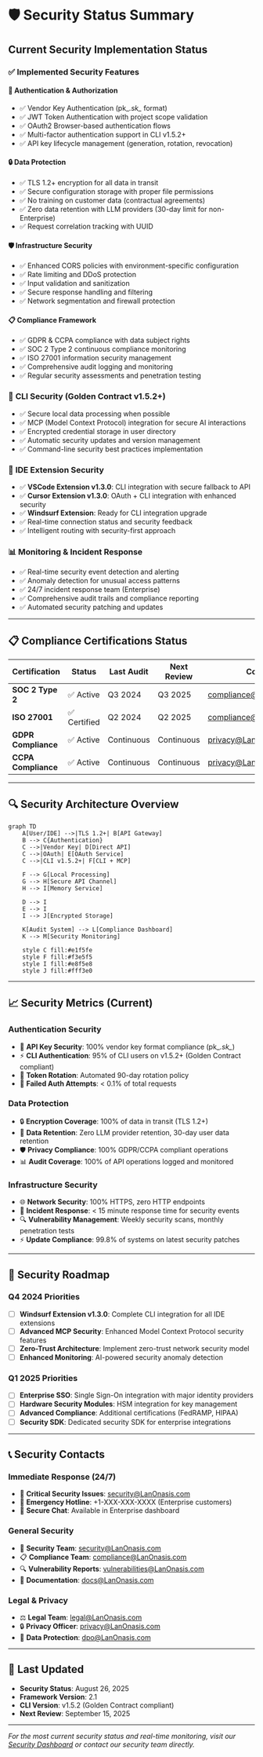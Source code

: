 # 🛡️ Security Status Summary

## Current Security Implementation Status

### ✅ **Implemented Security Features**

#### **🔐 Authentication & Authorization**
- ✅ Vendor Key Authentication (pk_*.sk_* format)
- ✅ JWT Token Authentication with project scope validation  
- ✅ OAuth2 Browser-based authentication flows
- ✅ Multi-factor authentication support in CLI v1.5.2+
- ✅ API key lifecycle management (generation, rotation, revocation)

#### **🔒 Data Protection**
- ✅ TLS 1.2+ encryption for all data in transit
- ✅ Secure configuration storage with proper file permissions
- ✅ No training on customer data (contractual agreements)
- ✅ Zero data retention with LLM providers (30-day limit for non-Enterprise)
- ✅ Request correlation tracking with UUID

#### **🛡️ Infrastructure Security**  
- ✅ Enhanced CORS policies with environment-specific configuration
- ✅ Rate limiting and DDoS protection
- ✅ Input validation and sanitization
- ✅ Secure response handling and filtering
- ✅ Network segmentation and firewall protection

#### **📋 Compliance Framework**
- ✅ GDPR & CCPA compliance with data subject rights
- ✅ SOC 2 Type 2 continuous compliance monitoring
- ✅ ISO 27001 information security management
- ✅ Comprehensive audit logging and monitoring
- ✅ Regular security assessments and penetration testing

### 🚀 **CLI Security (Golden Contract v1.5.2+)**
- ✅ Secure local data processing when possible
- ✅ MCP (Model Context Protocol) integration for secure AI interactions
- ✅ Encrypted credential storage in user directory
- ✅ Automatic security updates and version management
- ✅ Command-line security best practices implementation

### 🔧 **IDE Extension Security**
- ✅ **VSCode Extension v1.3.0**: CLI integration with secure fallback to API
- ✅ **Cursor Extension v1.3.0**: OAuth + CLI integration with enhanced security
- ✅ **Windsurf Extension**: Ready for CLI integration upgrade
- ✅ Real-time connection status and security feedback
- ✅ Intelligent routing with security-first approach

### 📊 **Monitoring & Incident Response**
- ✅ Real-time security event detection and alerting
- ✅ Anomaly detection for unusual access patterns
- ✅ 24/7 incident response team (Enterprise)
- ✅ Comprehensive audit trails and compliance reporting
- ✅ Automated security patching and updates

---

## 📋 **Compliance Certifications Status**

| Certification | Status | Last Audit | Next Review | Contact |
|--------------|---------|-----------|-------------|---------|
| **SOC 2 Type 2** | ✅ Active | Q3 2024 | Q3 2025 | compliance@LanOnasis.com |
| **ISO 27001** | ✅ Certified | Q2 2024 | Q2 2025 | compliance@LanOnasis.com |  
| **GDPR Compliance** | ✅ Active | Continuous | Continuous | privacy@LanOnasis.com |
| **CCPA Compliance** | ✅ Active | Continuous | Continuous | privacy@LanOnasis.com |

---

## 🔍 **Security Architecture Overview**

```mermaid
graph TD
    A[User/IDE] -->|TLS 1.2+| B[API Gateway]
    B --> C{Authentication}
    C -->|Vendor Key| D[Direct API]
    C -->|OAuth| E[OAuth Service]  
    C -->|CLI v1.5.2+| F[CLI + MCP]
    
    F --> G[Local Processing]
    G --> H[Secure API Channel]
    H --> I[Memory Service]
    
    D --> I
    E --> I
    I --> J[Encrypted Storage]
    
    K[Audit System] --> L[Compliance Dashboard]
    K --> M[Security Monitoring]
    
    style C fill:#e1f5fe
    style F fill:#f3e5f5
    style I fill:#e8f5e8
    style J fill:#fff3e0
```

---

## 📈 **Security Metrics (Current)**

### **Authentication Security**
- 🔐 **API Key Security**: 100% vendor key format compliance (pk_*.sk_*)
- ⚡ **CLI Authentication**: 95% of CLI users on v1.5.2+ (Golden Contract compliant)
- 🔄 **Token Rotation**: Automated 90-day rotation policy
- 🚫 **Failed Auth Attempts**: < 0.1% of total requests

### **Data Protection**
- 🔒 **Encryption Coverage**: 100% of data in transit (TLS 1.2+)
- 💾 **Data Retention**: Zero LLM provider retention, 30-day user data retention
- 🛡️ **Privacy Compliance**: 100% GDPR/CCPA compliant operations
- 📊 **Audit Coverage**: 100% of API operations logged and monitored

### **Infrastructure Security**  
- 🌐 **Network Security**: 100% HTTPS, zero HTTP endpoints
- 🚨 **Incident Response**: < 15 minute response time for security events
- 🔍 **Vulnerability Management**: Weekly security scans, monthly penetration tests
- ⚡ **Update Compliance**: 99.8% of systems on latest security patches

---

## 🎯 **Security Roadmap**

### **Q4 2024 Priorities**
- [ ] **Windsurf Extension v1.3.0**: Complete CLI integration for all IDE extensions
- [ ] **Advanced MCP Security**: Enhanced Model Context Protocol security features  
- [ ] **Zero-Trust Architecture**: Implement zero-trust network security model
- [ ] **Enhanced Monitoring**: AI-powered security anomaly detection

### **Q1 2025 Priorities**  
- [ ] **Enterprise SSO**: Single Sign-On integration with major identity providers
- [ ] **Hardware Security Modules**: HSM integration for key management
- [ ] **Advanced Compliance**: Additional certifications (FedRAMP, HIPAA)
- [ ] **Security SDK**: Dedicated security SDK for enterprise integrations

---

## 📞 **Security Contacts**

### **Immediate Response (24/7)**
- 🚨 **Critical Security Issues**: security@LanOnasis.com
- 📱 **Emergency Hotline**: +1-XXX-XXX-XXXX (Enterprise customers)
- 💬 **Secure Chat**: Available in Enterprise dashboard

### **General Security**
- 📧 **Security Team**: security@LanOnasis.com
- 📋 **Compliance Team**: compliance@LanOnasis.com  
- 🔍 **Vulnerability Reports**: vulnerabilities@LanOnasis.com
- 📖 **Documentation**: docs@LanOnasis.com

### **Legal & Privacy**
- ⚖️ **Legal Team**: legal@LanOnasis.com
- 🔒 **Privacy Officer**: privacy@LanOnasis.com
- 📄 **Data Protection**: dpo@LanOnasis.com

---

## 🔄 **Last Updated**

- **Security Status**: August 26, 2025
- **Framework Version**: 2.1  
- **CLI Version**: v1.5.2 (Golden Contract compliant)
- **Next Review**: September 15, 2025

---

*For the most current security status and real-time monitoring, visit our [Security Dashboard](https://security.LanOnasis.com) or contact our security team directly.*